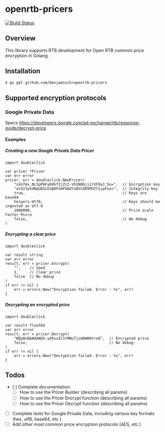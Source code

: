 # openrtb-pricers
[![Build Status](https://travis-ci.org/benjaminch/openrtb-pricers.svg?branch=master)](https://travis-ci.org/benjaminch/openrtb-pricers)

## Overview
This library supports RTB development for Open RTB common price encryption in Golang.

## Installation
```bash
$ go get github.com/benjaminch/openrtb-pricers
```

## Supported encryption protocols
### Google Private Data
Specs https://developers.google.com/ad-exchange/rtb/response-guide/decrypt-price
#### Examples
##### Creating a new Google Private Data Pricer
```golang
import doubleclick

var pricer *Pricer
var err error
pricer, err = doubleclick.NewPricer(
    "skU7Ax_NL5pPAFyKdkfZjZz2-VhIN8bjj1rVFOaJ_5o=",  // Encryption key
    "arO23ykdNqUQ5LEoQ0FVmPkBd7xB5CO89PDZlSjpFxo=",  // Integrity key
    true,                                            // Keys are base64
    helpers.Utf8,                                    // Keys should be ingested as Utf-8
    1000000,                                         // Price scale Factor Micro
    false,                                           // No debug
)
```
##### Encrypting a clear price
```golang
import doubleclick

var result string
var err error
result, err = pricer.Encrypt(
    "",    // Seed
    1,     // Clear price
    false  // No debug
)
if err != nil {
    err = errors.New("Encryption failed. Error : %s", err)
}
```
##### Decrypting an encrypted price
```golang
import doubleclick

var result float64
var err error
result, err = pricer.Decrypt(
    "WEp8nQAAAAADG-y45xxIC1tMWuTjzmDW6HtroQ",  // Encrypted price
    false,                                     // No debug
)
if err != nil {
    err = errors.New("Decryption failed. Error : %s", err)
}
```
## Todos
- [ ] Complete documentation:
  - [ ] How to use the Pricer Builder (describing all params)
  - [ ] How to use the Pricer Encrypt function (describing all params)
  - [ ] How to use the Pricer Decrypt function (describing all params)
- [ ] Complete tests for Google Private Data, including various key formats (hex, utf8, base64, etc.)
- [ ] Add other most common price encryption protocols (AES, etc.)
